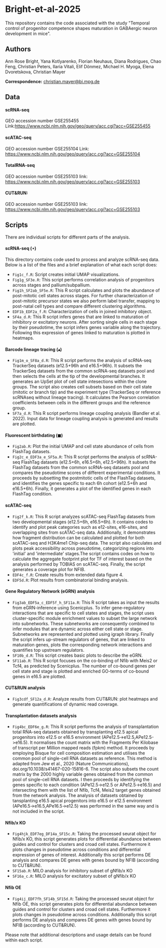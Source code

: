 # Bright-et-al-2025

This repository contains the code associated with the study "Temporal control of progenitor competence shapes maturation in GABAergic neuron development in mice".


## Authors

Ann Rose Bright, Yana Kotlyarenko, Florian Neuhaus, Diana Rodrigues, Chao Feng, Christian Peters, Ilaria Vitali, Elif Dönmez, Michael H. Myoga, Elena Dvoretskova, Christian Mayer

**Correspondence:** [christian.mayer@bi.mpg.de](mailto:christian.mayer@bi.mpg.de)

## Data

#### scRNA-seq
GEO accession number GSE255455
Link:https://www.ncbi.nlm.nih.gov/geo/query/acc.cgi?acc=GSE255455

#### scATAC-seq
GEO accession number GSE255104
Link: https://www.ncbi.nlm.nih.gov/geo/query/acc.cgi?acc=GSE255104

#### TotalRNA-seq
GEO accession number GSE255103
link: https://www.ncbi.nlm.nih.gov/geo/query/acc.cgi?acc=GSE255103

#### CUT&RUN:
GEO accession number GSE255103
link: https://www.ncbi.nlm.nih.gov/geo/query/acc.cgi?acc=GSE255103

## Scripts

There are individual scripts for different parts of the analysis.

#### scRNA-seq ($\star$) 
This directory contains code used to process and analyze scRNA-seq data. Below is a list of the files and a brief explanation of what each script does:

- `Fig1c_f.R`: Script creates initial UMAP visualizations.
- `Fig1g_SF3e.R`: This script performs correlation analysis of progenitors across stages and pallium/subpallium.
- `Fig1h_SF2ab_SF5e.R`: This R script calculates and plots the abundance of post-mitotic cell states across stages. For further characterization of post-mitotic precursor states we also perform label transfer, mapping to post-natal cell types and compare different clustering algorithms.
- `EDF1b_EDF2a_f.R`: Characterization of cells in joined inhibitory object.
- `SF4a_d.R`: This R script infers genes that are linked to maturation of inhibitory or excitatory neurons. After sorting single cells in each stage by their pseudotime, the script infers genes variable along the trajectory. Following this expression of genes linked to maturation is plotted in heatmaps.

#### Barcode lineage tracing ($\blacktriangle$) 
- `Fig1m_o_SF8a_d.R`: This R script performs the analysis of scRNA-seq TrackerSeq datasets (e12.5+96h and e16.5+96h). It subsets the TrackerSeq datasets from the common scRNA-seq datasets pool and then selects the cells at the tip of the developmental branches. It generates an UpSet plot of cell state intesections within the clone groups. The script also creates cell subsets based on their cell state (mitotic or branch tip) and the experiment type (TrackerSeq or reference scRNAseq without lineage tracing). It calculates the Pearson correlation coefficients between cells in the different groups and the reference group.
- `SF7a_d.R`: This R script performs lineage coupling analysis (Bandler et al. 2022). Input data for lineage coupling analysis is generated and results are plotted.

#### Fluorescent birthdating ($\blacksquare$)
- `Fig2ab.R`: Plot the initial UMAP and cell state abundance of cells from FlashTag datasets.
- `Fig2c_e_EDF3a_e_SF5a.R`: This R script performs the analysis of scRNA-seq FlashTag datasets (e12.5+6h, e16.5+6h, e12.5+96h). It subsets the FlashTag datasets from the common scRNA-seq datasets pool and compares the pseudotime scores of different experimental conditions. It proceeds by subsetting the postmitotic cells of the FlashTag datasets, and identifies the genes specific to each 6h cohort (e12.5+6h and e16.5+6h). Finally, it generates a plot of the identified genes in each FlashTag condition.   

#### scATAC-seq
- `Fig2f_k.R`: This R script analyzes scATAC-seq FlashTag datasets from two developmental stages (e12.5+6h, e16.5+6h). It contains codes to identify and plot peak categories such as e12-sites, e16-sites, and overlapping sites from scATAC-seq data. Additionally, it demonstrates how fragment distribution can be calculated and plotted for both scATAC-seq and H3K4me1 Chip-seq data. The script also calculates and plots peak accessibility across pseudotime, categorizing regions into 'initial' and 'intermediate' stages.The script contains codes on how to calculate the aggregate footprint plot for TF of interest based on the analysis performed by TOBIAS on scATAC-seq. Finally, the script generates a coverage plot for NFIB. 
- `EDF4c_f.R`: Create results from extended data figure 4.
- `EDF5d.R`: Plot results from combinatorial binding analysis.

#### Gene Regulatory Network (eGRN) analysis
- `Fig3ab_EDF5a_c_EDF5f_h_SF11a.R`: This R script takes as input the results from eGRN-inference using Scenicplus. To infer gene-regulatory interactions that are specific to cell states and stages, the script uses cluster-specific module enrichment values to subset the large network into subnetworks. These subnetworks are consequently combined to infer modules that are dynamic across either cell state or stage. Subnetworks are represented and plotted using igraph library. Finally the script infers up-stream regulators of genes, that are linked to maturation genes, plots the corresponding network interactions and quantifies top upstream regulators.
- `SF10b_d.R`: This script creates basic plots to describe the eGRN.
- `SF11ab.R`: This R script focuses on the co-binding of Nfib with Meis2 or Tcf4, as predicted by Scenicplus. The number of co-bound genes per cell state and stage is plotted and enriched GO-terms of co-bound genes in e16.5 are plotted.

#### CUT&RUN analysis
- `Fig3cdf_SF12a_d.R`: Analyze results from CUT&RUN: plot heatmaps and generate quantifications of dynamic read coverage.

#### Transplantation datasets analysis
- `Fig4bc_EDF6e_g.R`: This R script performs the analysis of transplantation total RNA-seq datasets obtained by transplanting e12.5 apical progenitors into e12.5 or e16.5 environment (APe12.5->e12.5,APe12.5->e16.5). It normalises the count matrix with the Fragments Per Kilobase of transcript per Million mapped reads (fpkm) method. It proceeds by employing Bisque for cell composition estimation and utilises the common pool of single-cell RNA datasets as reference. This method is adapted from Jew et al., 2020 (Nature Communications), doi.org/10.1038/s41467-020-15816-6. The script also subsets the count matrix by the 2000 highly variable genes obtained from the common pool of single-cell RNA datasets. I then proceeds by identifying the genes specific to each condition (APe12.5->e12.5 or APe12.5->e16.5) and intersecting them with the list of Nfib, Tcf4, Meis2 target genes obtained from the network analysis. The analysis of datasets obtained by tansplanting e16.5 apical progenitors into e16.5 or e12.5 environment (APe16.5->e16.5,APe16.5->e12.5) was performed in the same way and is not included in the script. 

#### Nfib/x KO
- `Fig4hjk_EDF7eg_DF14a_SF15c.R`: Taking the processed seurat object for Nfib/x KO, this script generates plots for differential abundance between guides and control for clusters and croad cell states. Furthermore it plots changes in pseudotime across conditions and differential expression of genes of interest. Additionally this script performs DE analysis and compares DE genes with genes bound by NFIB (according to CUT&RUN).
- `SF15ab.R`: MILO analysis for inhibitory subset of gNfib/x KO
- `SF16a_c.R`: MILO analysis for excitatory subset of gNfib/x KO

#### Nfib OE
- `Fig4ij_EDF7fh_SF14b_SF15d.R`: Taking the processed seurat object for Nfib OE, this script generates plots for differential abundance between guides and control for clusters and croad cell states. Furthermore it plots changes in pseudotime across conditions. Additionally this script performs DE analysis and compares DE genes with genes bound by NFIB (according to CUT&RUN).


Please note that additional descriptions and usage details can be found within each script.
